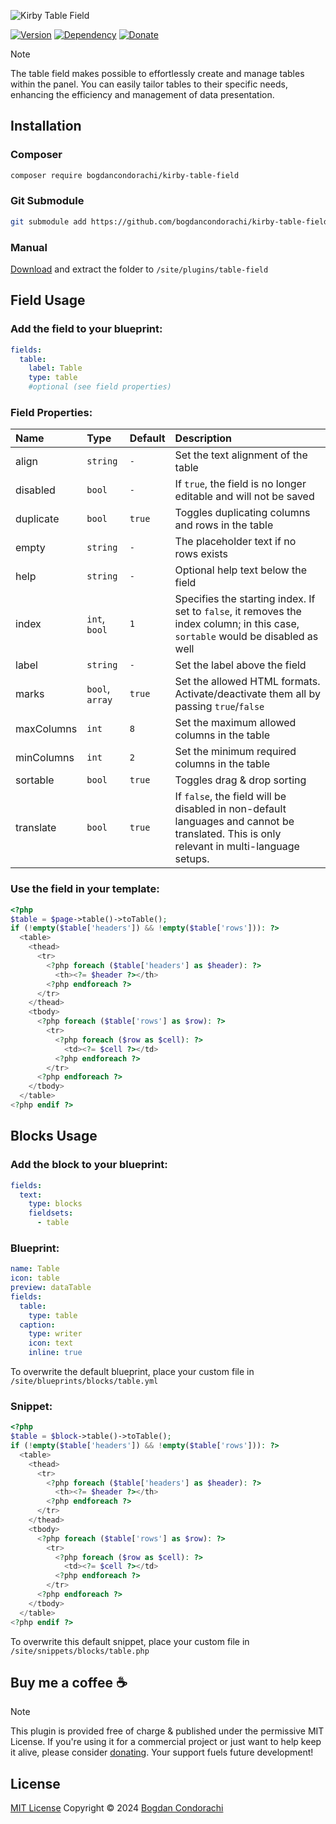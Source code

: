 ![Kirby Table Field](./.github/preview.png)

[![Version](https://img.shields.io/badge/version-2.4.0-8dbae7.svg?style=for-the-badge)](https://github.com/bogdancondorachi/kirby-table-field/releases)
[![Dependency](https://img.shields.io/badge/kirby-4.0--4.x-f0d575.svg?style=for-the-badge)](https://getkirby.com/)
[![Donate](https://img.shields.io/badge/support-buy_me_a_coffee-bdde7a.svg?style=for-the-badge)](https://github.com/sponsors/bogdancondorachi)

> [!NOTE]
> The table field makes possible to effortlessly create and manage tables within the panel. You can easily tailor tables to their specific needs, enhancing the efficiency and management of data presentation.

## Installation

### Composer

```bash
composer require bogdancondorachi/kirby-table-field
```

### Git Submodule
```bash
git submodule add https://github.com/bogdancondorachi/kirby-table-field.git site/plugins/table-field
```

### Manual

[Download](https://api.github.com/repos/bogdancondorachi/kirby-table-field/zipball) and extract the folder to `/site/plugins/table-field`

## Field Usage

### Add the field to your blueprint:
```yaml
fields:
  table:
    label: Table
    type: table
    #optional (see field properties)
```

### Field Properties:
| Name       | Type            | Default | Description                                                      |
|:-----------|:----------------|:--------|:-----------------------------------------------------------------|
| align      | `string`        | `-`     | Set the text alignment of the table                              |
| disabled   | `bool`          | `-`     | If `true`, the field is no longer editable and will not be saved |
| duplicate  | `bool`          | `true`  | Toggles duplicating columns and rows in the table                |
| empty      | `string`        | `-`     | The placeholder text if no rows exists                           |
| help       | `string`        | `-`     | Optional help text below the field                               |
| index      | `int`, `bool`   | `1`     | Specifies the starting index. If set to `false`, it removes the index column; in this case, `sortable` would be disabled as well                                                                        |
| label      | `string`        | `-`     | Set the label above the field                                    |
| marks      | `bool`, `array` | `true`  | Set the allowed HTML formats. Activate/deactivate them all by passing `true`/`false`                                                                                                     |
| maxColumns | `int`           | `8`     | Set the maximum allowed columns in the table                     |
| minColumns | `int`           | `2`     | Set the minimum required columns in the table                    |
| sortable   | `bool`          | `true`  | Toggles drag & drop sorting                                      |
| translate  | `bool`          | `true`  | If `false`, the field will be disabled in non-default languages and cannot be translated. This is only relevant in multi-language setups.                                                                     |

### Use the field in your template:
```php
<?php 
$table = $page->table()->toTable();
if (!empty($table['headers']) && !empty($table['rows'])): ?>
  <table>
    <thead>
      <tr>
        <?php foreach ($table['headers'] as $header): ?>
          <th><?= $header ?></th>
        <?php endforeach ?>
      </tr>
    </thead>
    <tbody>
      <?php foreach ($table['rows'] as $row): ?>
        <tr>
          <?php foreach ($row as $cell): ?>
            <td><?= $cell ?></td>
          <?php endforeach ?>
        </tr>
      <?php endforeach ?>
    </tbody>
  </table>
<?php endif ?>
```

## Blocks Usage

### Add the block to your blueprint:
```yaml
fields:
  text:
    type: blocks
    fieldsets:
      - table
```
### Blueprint:
```yaml
name: Table
icon: table
preview: dataTable
fields:
  table:
    type: table
  caption:
    type: writer
    icon: text
    inline: true
```
To overwrite the default blueprint, place your custom file in `/site/blueprints/blocks/table.yml`

### Snippet:
```php
<?php 
$table = $block->table()->toTable();
if (!empty($table['headers']) && !empty($table['rows'])): ?>
  <table>
    <thead>
      <tr>
        <?php foreach ($table['headers'] as $header): ?>
          <th><?= $header ?></th>
        <?php endforeach ?>
      </tr>
    </thead>
    <tbody>
      <?php foreach ($table['rows'] as $row): ?>
        <tr>
          <?php foreach ($row as $cell): ?>
            <td><?= $cell ?></td>
          <?php endforeach ?>
        </tr>
      <?php endforeach ?>
    </tbody>
  </table>
<?php endif ?>
```
To overwrite this default snippet, place your custom file in `/site/snippets/blocks/table.php`

## Buy me a coffee ☕

> [!NOTE]
> This plugin is provided free of charge & published under the permissive MIT License.  If you're using it for a commercial project or just want to help keep it alive, please consider [donating](https://github.com/sponsors/bogdancondorachi). Your support fuels future development!

## License

[MIT License](./LICENSE)
Copyright © 2024
[Bogdan Condorachi](https://github.com/bogdancondorachi)
